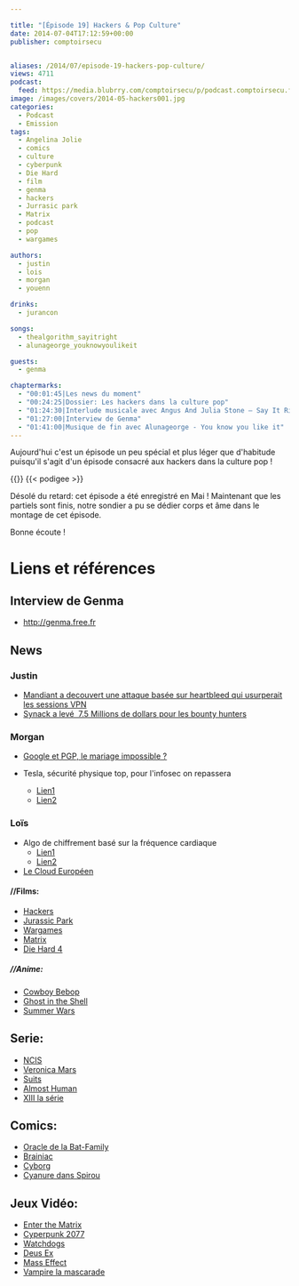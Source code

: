 ```yaml
---

title: "[Épisode 19] Hackers & Pop Culture"
date: 2014-07-04T17:12:59+00:00
publisher: comptoirsecu


aliases: /2014/07/episode-19-hackers-pop-culture/
views: 4711
podcast:
  feed: https://media.blubrry.com/comptoirsecu/p/podcast.comptoirsecu.fr/CSEC.EP19.2014-07-02.HACKERS_CULTURE_POP.mp3
image: /images/covers/2014-05-hackers001.jpg
categories:
  - Podcast
  - Emission
tags:
  - Angelina Jolie
  - comics
  - culture
  - cyberpunk
  - Die Hard
  - film
  - genma
  - hackers
  - Jurrasic park
  - Matrix
  - podcast
  - pop
  - wargames

authors:
  - justin
  - lois
  - morgan
  - youenn

drinks:
  - jurancon

songs:
  - thealgorithm_sayitright
  - alunageorge_youknowyoulikeit

guests:
  - genma

chaptermarks:
  - "00:01:45|Les news du moment"
  - "00:24:25|Dossier: Les hackers dans la culture pop"
  - "01:24:30|Interlude musicale avec Angus And Julia Stone – Say It Right (The Algorithm Remix)"
  - "01:27:00|Interview de Genma"
  - "01:41:00|Musique de fin avec Alunageorge - You know you like it"
---
```


Aujourd'hui c'est un épisode un peu spécial et plus léger que d'habitude puisqu'il s'agit d'un épisode consacré aux hackers dans la culture pop !

{{<chaptermarks>}}
{{< podigee >}}


Désolé du retard: cet épisode a été enregistré en Mai ! Maintenant que les partiels sont finis, notre sondier a pu se dédier corps et âme dans le montage de cet épisode.

Bonne écoute !

# Liens et références

## Interview de Genma
  - <http://genma.free.fr>

## News

### Justin

- [Mandiant a decouvert une attaque basée sur heartbleed qui usurperait les sessions VPN](http://securityaffairs.co/wordpress/24172/cyber-crime/mandiant-heartbleed-vpn.html)
- [Synack a levé  7.5 Millions de dollars pour les bounty hunters](http://techcrunch.com/2014/04/24/synack-raises-7-5-million-putting-bounties-on-it-security-threats/?ncid=rss)

### Morgan

- [Google et PGP, le mariage impossible ?](http://www.numerama.com/magazine/29170-gmail-pense-au-chiffrement-des-mails-de-bout-en-bout-avec-pgp.html)

- Tesla, sécurité physique top, pour l'infosec on repassera
  - [Lien1](http://www.01net.com/editorial/617250/les-bolides-electriques-tesla-des-passoires-en-securite-informatique/#?xtor=RSS-20)
  - [Lien2](http://www.infosecisland.com/blogview/23702-Tesla-Cars-Hackable--Protected-by-6-character-Password.html)

### Loïs

- Algo de chiffrement basé sur la fréquence cardiaque
  - [Lien1](http://www.developpez.com/actu/70058/Un-algorithme-de-chiffrement-inspire-de-la-fonction-cardio-respiratoire-sort-il-serait-incassable-via-une-attaque-par-force-brute/)
  - [Lien2](http://journals.aps.org/prx/pdf/10.1103/PhysRevX.4.011026)
- [Le Cloud Européen](http://www.silicon.fr/securite-91-services-cloud-europe-risque-93843.html)

#### //Films:

  * [Hackers](http://fr.wikipedia.org/wiki/Hackers)
  * [Jurassic Park](http://fr.wikipedia.org/wiki/Jurassic_Park)
  * [Wargames](http://fr.wikipedia.org/wiki/Wargames_(film))
  * [Matrix](http://fr.wikipedia.org/wiki/Matrix)
  * [Die Hard 4](http://fr.wikipedia.org/wiki/Die_Hard_4_:_Retour_en_enfer)

##### //Anime:

  * [Cowboy Bebop](http://fr.wikipedia.org/wiki/Cowboy_Bebop)
  * [Ghost in the Shell](http://fr.wikipedia.org/wiki/Ghost_in_the_Shell)
  * [Summer Wars](http://fr.wikipedia.org/wiki/Summer_Wars)

## Serie:

  * [NCIS](http://fr.wikipedia.org/wiki/NCIS_:_Enqu%C3%AAtes_sp%C3%A9ciales)
  * [Veronica Mars](http://fr.wikipedia.org/wiki/Veronica_mars)
  * [Suits](http://fr.wikipedia.org/wiki/Suits_:_Avocats_sur_mesure)
  * [Almost Human](http://fr.wikipedia.org/wiki/Almost_Human)
  * [XIII la série](http://fr.wikipedia.org/wiki/XIII_(s%C3%A9rie_t%C3%A9l%C3%A9vis%C3%A9e))

## Comics:

  * [Oracle de la Bat-Family](http://fr.wikipedia.org/wiki/Oracle_(DC_Comics))
  * [Brainiac](http://fr.wikipedia.org/wiki/Brainiac_(comics))
  * [Cyborg](http://fr.wikipedia.org/wiki/Cyborg_(comics))
  * [Cyanure dans Spirou](http://fr.wikipedia.org/wiki/Qui_arr%C3%AAtera_Cyanure_%3F)

## Jeux Vidéo:

  * [Enter the Matrix](http://fr.wikipedia.org/wiki/Enter_the_Matrix)
  * [Cyperpunk 2077](http://cyberpunk.net/)
  * [Watchdogs](http://fr.wikipedia.org/wiki/Watch_Dogs)
  * [Deus Ex](http://fr.wikipedia.org/wiki/Deus_Ex)
  * [Mass Effect](http://fr.wikipedia.org/wiki/Mass_Effect)
  * [Vampire la mascarade](http://fr.wikipedia.org/wiki/Vampire_:_la_Mascarade)
